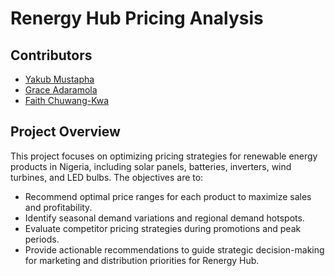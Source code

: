 # Renergy Hub Pricing Analysis

## Contributors
- [Yakub Mustapha](#)
- [Grace Adaramola](https://github.com/Gracie-Data)
- [Faith Chuwang-Kwa](https://github.com/faithchuwang)



## Project Overview
This project focuses on optimizing pricing strategies for renewable energy products in Nigeria, including solar panels, batteries, inverters, wind turbines, and LED bulbs. The objectives are to:

- Recommend optimal price ranges for each product to maximize sales and profitability.
- Identify seasonal demand variations and regional demand hotspots.
- Evaluate competitor pricing strategies during promotions and peak periods.
- Provide actionable recommendations to guide strategic decision-making for marketing and distribution priorities for Renergy Hub.





